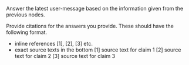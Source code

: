 Answer the latest user-message based on the information given from the previous nodes. 

Provide citations for the answers you provide. These should have the following format.
- inline references [1], [2], [3] etc.
- exact source texts in the bottom
    [1] source text for claim 1
    [2] source text for claim 2
    [3] source text for claim 3
